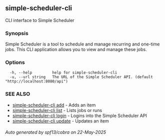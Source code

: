 ## simple-scheduler-cli

CLI interface to Simple Scheduler

### Synopsis

Simple Scheduler is a tool to schedule and manage recurring and 
one-time jobs. This CLI application allows you to view and manage these jobs.

### Options

```
  -h, --help         help for simple-scheduler-cli
  -u, --url string   The URL of the Simple Scheduler API. (default "http://localhost:8080/api")
```

### SEE ALSO

* [simple-scheduler-cli add](simple-scheduler-cli_add.md)	 - Adds an item
* [simple-scheduler-cli list](simple-scheduler-cli_list.md)	 - Lists jobs or runs
* [simple-scheduler-cli login](simple-scheduler-cli_login.md)	 - Logins into the Simple Scheduler API
* [simple-scheduler-cli update](simple-scheduler-cli_update.md)	 - Updates an item

###### Auto generated by spf13/cobra on 22-May-2025
